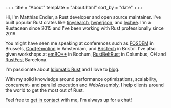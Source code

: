 +++
title = "About"
template = "about.html"
sort_by = "date"
+++

Hi, I'm Matthias Endler, a Rust developer and open source maintainer. I've built
popular Rust crates like [tinysearch](https://github.com/tinysearch/tinysearch),
[hyperjson](https://github.com/mre/hyperjson), and
[lychee](https://github.com/lycheeverse/lychee).
I'm a Rustacean since 2015 and I've been working with Rust professionally since 2019.

You might have seen me speaking at conferences such as
[FOSDEM](https://www.youtube.com/watch?v=ePiWBGh35q0) in Brussels, 
[Cod{e}motion](https://www.youtube.com/watch?v=imtejBNbm0o) in Amsterdam, and
[BrisTech](https://www.youtube.com/watch?v=sEcbTYLtLSM) in Bristol. I've also
given workshops at [emBO++](https://github.com/rust-embedded/wg/issues/235) in
Bochum,
[RustBeltRust](https://speakerdeck.com/mre/workshop-write-your-own-shell-in-rust)
in Columbus, OH and [RustFest](https://hackmd.io/ru4intliRlyJ9t8pU2F29A)
Barcelona.

I'm passionate about [Idiomatic Rust](https://github.com/mre/idiomatic-rust) and
I love to [blog](https://endler.dev/).

With my solid knowledge around performance optimizations, scalability,
concurrent- and parallel execution and WebAssembly, I help clients around the
world to get the most out of Rust.

Feel free to [get in contact](mailto:hi@corrode.dev) with me, I'm always up for
a chat!
